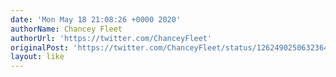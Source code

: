 ```yaml
---
date: 'Mon May 18 21:08:26 +0000 2020'
authorName: Chancey Fleet
authorUrl: 'https://twitter.com/ChanceyFleet'
originalPost: 'https://twitter.com/ChanceyFleet/status/1262490250632364033'
layout: like
---
```

